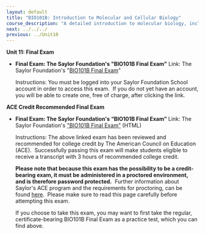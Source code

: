 ```yaml
---
layout: default
title: "BIO101B: Introduction to Molecular and Cellular Biology"
course_description: "A detailed introduction to molecular biology, including proteins, carbohydrates, lipids, and nucleic acids, water, and other compounds that make up the cell. Particular emphasis is placed on the cell membrane, mitosis and meiosis, genetics and gene expression, transcription and translation, and cellular metabolism."
next: ../../../
previous: ../Unit10
---
```

**Unit 11: Final Exam** <span id="11"></span> 
-   **Final Exam: The Saylor Foundation's "BIO101B Final Exam"**
    Link: The Saylor Foundation's "[BIO101B Final
    Exam](http://school.saylor.org/mod/quiz/view.php?id=470)"  
      
     Instructions: You must be logged into your Saylor Foundation School
    account in order to access this exam.  If you do not yet have an
    account, you will be able to create one, free of charge, after
    clicking the link.  
      

**ACE Credit Recommended Final Exam** <span id="11.1"></span> 
-   **Final Exam: The Saylor Foundation's “BIO101B Final Exam”**
    Link: The Saylor Foundation's ["BIO101B Final
    Exam"](http://school.saylor.org/mod/quiz/view.php?id=1961) (HTML)  
      
     Instructions: The above linked exam has been reviewed and
    recommended for college credit by The American Council on Education
    (ACE).  Successfully passing this exam will make students eligible
    to receive a transcript with 3 hours of recommended college
    credit.  
      
     **Please note that because this exam has the possibility to be a
    credit-bearing exam, it must be administered in a proctored
    environment, and is therefore password protected.**  Further
    information about Saylor's ACE program and the requirements for
    proctoring, can be
    found [here](http://www.saylor.org/student-credit-pathways/ace/).
     Please make sure to read this page carefully before attempting this
    exam.  
      
     If you choose to take this exam, you may want to first take the
    regular, certificate-bearing BIO101B Final Exam as a practice test,
    which you can find above.


